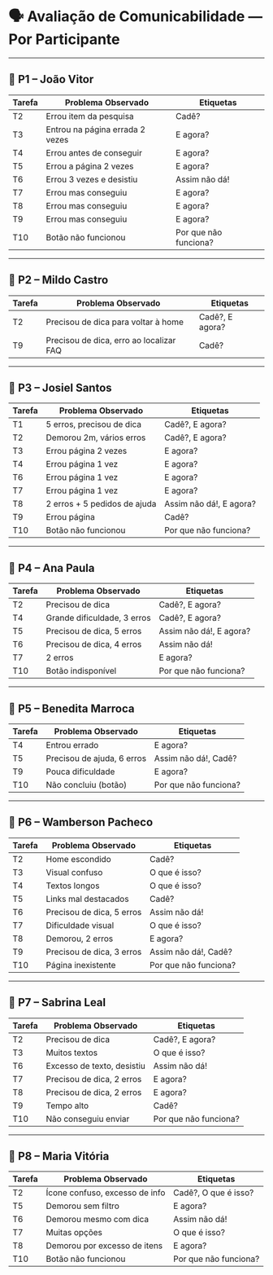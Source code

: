 # 🗣️ Avaliação de Comunicabilidade — Por Participante

---

## 👤 P1 – João Vitor
| Tarefa | Problema Observado | Etiquetas |
|--------|-------------------|-----------|
| T2 | Errou item da pesquisa | Cadê? |
| T3 | Entrou na página errada 2 vezes | E agora? |
| T4 | Errou antes de conseguir | E agora? |
| T5 | Errou a página 2 vezes | E agora? |
| T6 | Errou 3 vezes e desistiu | Assim não dá! |
| T7 | Errou mas conseguiu | E agora? |
| T8 | Errou mas conseguiu | E agora? |
| T9 | Errou mas conseguiu | E agora? |
| T10 | Botão não funcionou | Por que não funciona? |

---

## 👤 P2 – Mildo Castro
| Tarefa | Problema Observado | Etiquetas |
|--------|-------------------|-----------|
| T2 | Precisou de dica para voltar à home | Cadê?, E agora? |
| T9 | Precisou de dica, erro ao localizar FAQ | Cadê? |

---

## 👤 P3 – Josiel Santos
| Tarefa | Problema Observado | Etiquetas |
|--------|-------------------|-----------|
| T1 | 5 erros, precisou de dica | Cadê?, E agora? |
| T2 | Demorou 2m, vários erros | Cadê?, E agora? |
| T3 | Errou página 2 vezes | E agora? |
| T4 | Errou página 1 vez | E agora? |
| T6 | Errou página 1 vez | E agora? |
| T7 | Errou página 1 vez | E agora? |
| T8 | 2 erros + 5 pedidos de ajuda | Assim não dá!, E agora? |
| T9 | Errou página | Cadê? |
| T10 | Botão não funcionou | Por que não funciona? |

---

## 👤 P4 – Ana Paula
| Tarefa | Problema Observado | Etiquetas |
|--------|-------------------|-----------|
| T2 | Precisou de dica | Cadê?, E agora? |
| T4 | Grande dificuldade, 3 erros | Cadê?, E agora? |
| T5 | Precisou de dica, 5 erros | Assim não dá!, E agora? |
| T6 | Precisou de dica, 4 erros | Assim não dá! |
| T7 | 2 erros | E agora? |
| T10 | Botão indisponível | Por que não funciona? |

---

## 👤 P5 – Benedita Marroca
| Tarefa | Problema Observado | Etiquetas |
|--------|-------------------|-----------|
| T4 | Entrou errado | E agora? |
| T5 | Precisou de ajuda, 6 erros | Assim não dá!, Cadê? |
| T9 | Pouca dificuldade | E agora? |
| T10 | Não concluiu (botão) | Por que não funciona? |

---

## 👤 P6 – Wamberson Pacheco
| Tarefa | Problema Observado | Etiquetas |
|--------|-------------------|-----------|
| T2 | Home escondido | Cadê? |
| T3 | Visual confuso | O que é isso? |
| T4 | Textos longos | O que é isso? |
| T5 | Links mal destacados | Cadê? |
| T6 | Precisou de dica, 5 erros | Assim não dá! |
| T7 | Dificuldade visual | O que é isso? |
| T8 | Demorou, 2 erros | E agora? |
| T9 | Precisou de dica, 3 erros | Assim não dá!, Cadê? |
| T10 | Página inexistente | Por que não funciona? |

---

## 👤 P7 – Sabrina Leal
| Tarefa | Problema Observado | Etiquetas |
|--------|-------------------|-----------|
| T2 | Precisou de dica | Cadê?, E agora? |
| T3 | Muitos textos | O que é isso? |
| T6 | Excesso de texto, desistiu | Assim não dá! |
| T7 | Precisou de dica, 2 erros | E agora? |
| T8 | Precisou de dica, 2 erros | E agora? |
| T9 | Tempo alto | Cadê? |
| T10 | Não conseguiu enviar | Por que não funciona? |

---

## 👤 P8 – Maria Vitória
| Tarefa | Problema Observado | Etiquetas |
|--------|-------------------|-----------|
| T2 | Ícone confuso, excesso de info | Cadê?, O que é isso? |
| T5 | Demorou sem filtro | E agora? |
| T6 | Demorou mesmo com dica | Assim não dá! |
| T7 | Muitas opções | O que é isso? |
| T8 | Demorou por excesso de itens | E agora? |
| T10 | Botão não funcionou | Por que não funciona? |
